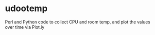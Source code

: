 udootemp
========

Perl and Python code to collect CPU and room temp, and plot the values over time via Plot.ly

